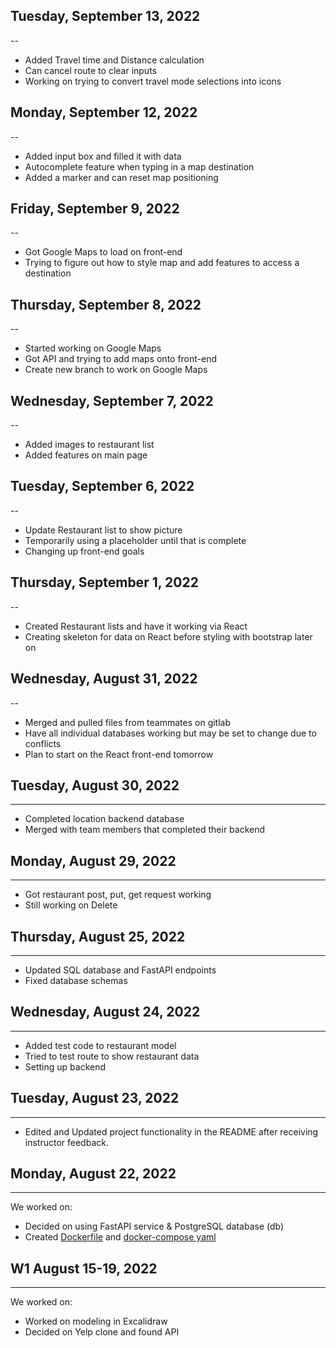 ## Tuesday, September 13, 2022
--
* Added Travel time and Distance calculation
* Can cancel route to clear inputs
* Working on trying to convert travel mode selections into icons

## Monday, September 12, 2022
--
* Added input box and filled it with data
* Autocomplete feature when typing in a map destination
* Added a marker and can reset map positioning

## Friday, September 9, 2022
--
* Got Google Maps to load on front-end
* Trying to figure out how to style map and add features to access a destination

## Thursday, September 8, 2022
--
* Started working on Google Maps
* Got API and trying to add maps onto front-end
* Create new branch to work on Google Maps

## Wednesday, September 7, 2022
--
* Added images to restaurant list
* Added features on main page 

## Tuesday, September 6, 2022
--
* Update Restaurant list to show picture
* Temporarily using a placeholder until that is complete
* Changing up front-end goals

## Thursday, September 1, 2022
--
* Created Restaurant lists and have it working via React
* Creating skeleton for data on React before styling with bootstrap later on

## Wednesday, August 31, 2022
--
* Merged and pulled files from teammates on gitlab
* Have all individual databases working but may be set to change due to conflicts
* Plan to start on the React front-end tomorrow

## Tuesday, August 30, 2022
---
* Completed location backend database
* Merged with team members that completed their backend

## Monday, August 29, 2022
---
* Got restaurant post, put, get request working
* Still working on Delete

## Thursday, August 25, 2022
---
* Updated SQL database and FastAPI endpoints
* Fixed database schemas  

## Wednesday, August 24, 2022
---
* Added test code to restaurant model
* Tried to test route to show restaurant data
* Setting up backend

## Tuesday, August 23, 2022
---
* Edited and Updated project functionality in the README after receiving instructor feedback.

## Monday, August 22, 2022
---
We worked on:
* Decided on using FastAPI service & PostgreSQL database (db)
* Created [Dockerfile](../relational-data/Dockerfile.dev) and [docker-compose yaml](../docker-compose.yml)


## W1 August 15-19, 2022
---
We worked on:
* Worked on modeling in Excalidraw
* Decided on Yelp clone and found API